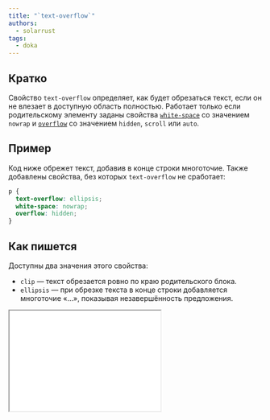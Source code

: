```yaml
---
title: "`text-overflow`"
authors:
  - solarrust
tags:
  - doka
---
```


## Кратко

Свойство `text-overflow` определяет, как будет обрезаться текст, если он не влезает в доступную область полностью. Работает только если родительскому элементу заданы свойства [`white-space`](/css/white-space/) со значением `nowrap` и [`overflow`](/css/overflow/) со значением `hidden`, `scroll` или `auto`.

## Пример

Код ниже обрежет текст, добавив в конце строки многоточие. Также добавлены свойства, без которых `text-overflow` не сработает:

```css
p {
  text-overflow: ellipsis;
  white-space: nowrap;
  overflow: hidden;
}
```

## Как пишется

Доступны два значения этого свойства:

- `clip` — текст обрезается ровно по краю родительского блока.
- `ellipsis` — при обрезке текста в конце строки добавляется многоточие «…», показывая незавершённость предложения.

<iframe title="Разница значений clip и ellipsis" src="demos/values/" height="200"></iframe>
